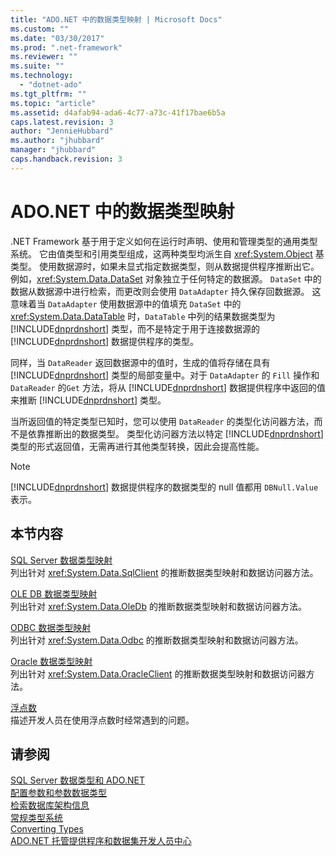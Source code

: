 ```yaml
---
title: "ADO.NET 中的数据类型映射 | Microsoft Docs"
ms.custom: ""
ms.date: "03/30/2017"
ms.prod: ".net-framework"
ms.reviewer: ""
ms.suite: ""
ms.technology: 
  - "dotnet-ado"
ms.tgt_pltfrm: ""
ms.topic: "article"
ms.assetid: d4afab94-ada6-4c77-a73c-41f17bae6b5a
caps.latest.revision: 3
author: "JennieHubbard"
ms.author: "jhubbard"
manager: "jhubbard"
caps.handback.revision: 3
---
```

# ADO.NET 中的数据类型映射
.NET Framework 基于用于定义如何在运行时声明、使用和管理类型的通用类型系统。  它由值类型和引用类型组成，这两种类型均派生自 <xref:System.Object> 基类型。  使用数据源时，如果未显式指定数据类型，则从数据提供程序推断出它。  例如，<xref:System.Data.DataSet> 对象独立于任何特定的数据源。  `DataSet` 中的数据从数据源中进行检索，而更改则会使用 `DataAdapter` 持久保存回数据源。  这意味着当 `DataAdapter` 使用数据源中的值填充 `DataSet` 中的 <xref:System.Data.DataTable> 时，`DataTable` 中列的结果数据类型为 [!INCLUDE[dnprdnshort](../../../../includes/dnprdnshort-md.md)] 类型，而不是特定于用于连接数据源的 [!INCLUDE[dnprdnshort](../../../../includes/dnprdnshort-md.md)] 数据提供程序的类型。  
  
 同样，当 `DataReader` 返回数据源中的值时，生成的值将存储在具有 [!INCLUDE[dnprdnshort](../../../../includes/dnprdnshort-md.md)] 类型的局部变量中。对于 `DataAdapter` 的 `Fill` 操作和 `DataReader` 的`Get` 方法，将从 [!INCLUDE[dnprdnshort](../../../../includes/dnprdnshort-md.md)] 数据提供程序中返回的值来推断 [!INCLUDE[dnprdnshort](../../../../includes/dnprdnshort-md.md)] 类型。  
  
 当所返回值的特定类型已知时，您可以使用 `DataReader` 的类型化访问器方法，而不是依靠推断出的数据类型。  类型化访问器方法以特定 [!INCLUDE[dnprdnshort](../../../../includes/dnprdnshort-md.md)] 类型的形式返回值，无需再进行其他类型转换，因此会提高性能。  
  
> [!NOTE]
>  [!INCLUDE[dnprdnshort](../../../../includes/dnprdnshort-md.md)] 数据提供程序的数据类型的 null 值都用 `DBNull.Value` 表示。  
  
## 本节内容  
 [SQL Server 数据类型映射](../../../../docs/framework/data/adonet/sql-server-data-type-mappings.md)  
 列出针对 <xref:System.Data.SqlClient> 的推断数据类型映射和数据访问器方法。  
  
 [OLE DB 数据类型映射](../../../../docs/framework/data/adonet/ole-db-data-type-mappings.md)  
 列出针对 <xref:System.Data.OleDb> 的推断数据类型映射和数据访问器方法。  
  
 [ODBC 数据类型映射](../../../../docs/framework/data/adonet/odbc-data-type-mappings.md)  
 列出针对 <xref:System.Data.Odbc> 的推断数据类型映射和数据访问器方法。  
  
 [Oracle 数据类型映射](../../../../docs/framework/data/adonet/oracle-data-type-mappings.md)  
 列出针对 <xref:System.Data.OracleClient> 的推断数据类型映射和数据访问器方法。  
  
 [浮点数](../../../../docs/framework/data/adonet/floating-point-numbers.md)  
 描述开发人员在使用浮点数时经常遇到的问题。  
  
## 请参阅  
 [SQL Server 数据类型和 ADO.NET](../../../../docs/framework/data/adonet/sql/sql-server-data-types.md)   
 [配置参数和参数数据类型](../../../../docs/framework/data/adonet/configuring-parameters-and-parameter-data-types.md)   
 [检索数据库架构信息](../../../../docs/framework/data/adonet/retrieving-database-schema-information.md)   
 [常规类型系统](../../../../docs/standard/base-types/common-type-system.md)   
 [Converting Types](http://msdn.microsoft.com/zh-cn/6038316e-bdaf-4f55-8006-407f591ce156)   
 [ADO.NET 托管提供程序和数据集开发人员中心](http://go.microsoft.com/fwlink/?LinkId=217917)